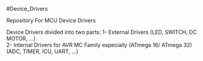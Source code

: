 #Device_Drivers

Repository For MCU Device Drivers

Device Drivers divided into two parts:
1- External Drivers (LED, SWITCH, DC MOTOR, ...)      
2- Internal Drivers for AVR MC Family especially (ATmega 16/ ATmega 32) (ADC, TIMER, ICU, UART, ...)


